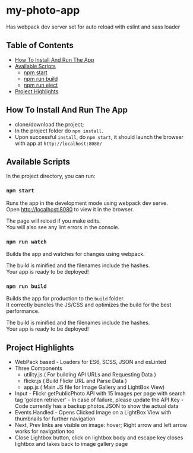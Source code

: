 # my-photo-app
Has webpack dev server set for auto reload with eslint and sass loader

## Table of Contents

- [How To Install And Run The App](#how-to-install-and-run-the-app)
- [Available Scripts](#available-scripts)
  - [npm start](#npm-start)
  - [npm run build](#npm-run-build)
  - [npm run eject](#npm-run-eject)
- [Project Highlights](#project-highlights)

## How To Install And Run The App

* clone/download the project;
* In the project folder do `npm install`.
* Upon successful `install`, do `npm start`, it should launch the browser with app at `http://localhost:8080/`

## Available Scripts

In the project directory, you can run:

### `npm start`

Runs the app in the development mode using webpack dev serve.<br>
Open [http://localhost:8080](http://localhost:8080) to view it in the browser.

The page will reload if you make edits.<br>
You will also see any lint errors in the console.

### `npm run watch`

Builds the app and watches for changes using webpack.<br>

The build is minified and the filenames include the hashes.<br>
Your app is ready to be deployed!

### `npm run build`

Builds the app for production to the `build` folder.<br>
It correctly bundles the JS/CSS and optimizes the build for the best performance.

The build is minified and the filenames include the hashes.<br>
Your app is ready to be deployed!

## Project Highlights

* WebPack based - Loaders for ES6, SCSS, JSON and esLinted
* Three Components 
  * utility.js ( For building API URLs and Requesting Data )
  * flickr.js ( Build Flickr URL and Parse Data )
  * app.js ( Main JS file for Image Gallery and LightBox View) 
* Input - Flickr getPublicPhoto API with 15 Images per page with search tag 'golden retriever' 
        - In case of failure, please update the API Key
        - Code currently has a backup photos.JSON to show the actual data
* Events Handled - Opens Clicked Image on a LightBox View with thumbnails for further navigation
* Next, Prev links are visible on image: hover; Right arrow and left arrow works for navigation too
* Close Lightbox button, click on lightbox body and escape key closes lightbox and takes back to image gallery page
      

